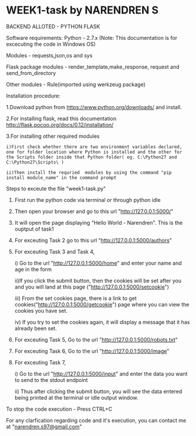 # WEEK1-task by NARENDREN S

BACKEND ALLOTED - PYTHON FLASK 

Software requirements:
Python - 2.7.x 
(Note: This documentation is for excecuting the code in Windows OS)

Modules - requests,json,os and sys

Flask package modules - render_template,make_response, request and send_from_directory

Other modules - Rule(imported using werkzeug package)

Installation procedure:

1.Download python from https://www.python.org/downloads/ and install.

2.For installing flask, read this documentation http://flask.pocoo.org/docs/0.12/installation/

3.For installing other required modules

	i)First check whether there are two environment variables declared, one for folder location where Python is installed and the other for the Scripts folder inside that Python folder( eg. C:\Python27 and C:\Python27\Scripts\ )
	
	ii)Then install the requried  modules by using the command "pip install module_name" in the command prompt
	

Steps to exceute the file "week1-task.py"
1. First run the python code via terminal or through python idle
2. Then open your browser and go to this url "http://127.0.0.1:5000/" 
3. It will open the page displaying "Hello World - Narendren". This is the ouptput of task1
4. For exceuting Task 2 go to this url "http://127.0.0.1:5000/authors"
5. For exceuting Task 3 and Task 4,

	i) Go to the url "http://127.0.0.1:5000/home" and enter your name and age in the form 
	
	ii)If you click the submit button, then the cookies will be set after you and you will land at this page 		("http://127.0.0.1:5000/setcookie")
	
 	iii) From the set cookies page, there is a link to get cookies("http://127.0.0.1:5000/getcookie") page  where you can view the cookies you have set.

	iv) If you try to set the cookies again, it will display a message that it has already been set.

6. For exceuting Task 5, Go to the url "http://127.0.0.1:5000/robots.txt"
7. For exceuting Task 6, Go to the url "http://127.0.0.1:5000/image"
8. For exceuting Task 7,

	i) Go to the url "http://127.0.0.1:5000/input" and enter the data you want to send to the stdout endpoint

	ii) Thus after clicking the submit button, you will see the data entered being printed at the terminal or idle output window.

To stop the code execution - Press CTRL+C

For any clarfication regarding code and it's execution, you can contact me at "narendren.s97@gmail.com"	
